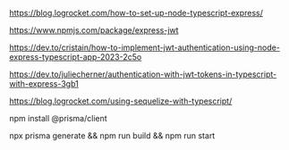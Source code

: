 https://blog.logrocket.com/how-to-set-up-node-typescript-express/

https://www.npmjs.com/package/express-jwt

https://dev.to/cristain/how-to-implement-jwt-authentication-using-node-express-typescript-app-2023-2c5o

https://dev.to/juliecherner/authentication-with-jwt-tokens-in-typescript-with-express-3gb1

https://blog.logrocket.com/using-sequelize-with-typescript/

npm install @prisma/client

npx prisma generate && npm run build && npm run start